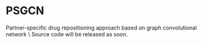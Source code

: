 # PSGCN
Partner-specific drug repositioning approach based on graph convolutional network
\\ Source code will be released as soon.


